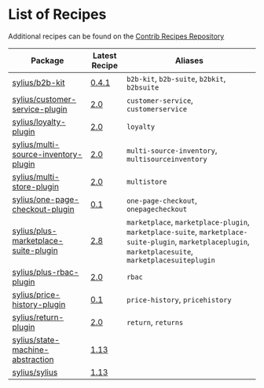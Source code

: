 # List of Recipes

Additional recipes can be found on the [Contrib Recipes Repository](https://github.com/symfony/recipes-contrib/blob/flex/main/RECIPES.md)

| Package | Latest Recipe | Aliases |
| --- | --- | --- |
| [sylius/b2b-kit](https://packagist.org/packages/sylius/b2b-kit) | [0.4.1](sylius/b2b-kit/0.4.1) | `b2b-kit`, `b2b-suite`, `b2bkit`, `b2bsuite` |
| [sylius/customer-service-plugin](https://packagist.org/packages/sylius/customer-service-plugin) | [2.0](sylius/customer-service-plugin/2.0) | `customer-service`, `customerservice` |
| [sylius/loyalty-plugin](https://packagist.org/packages/sylius/loyalty-plugin) | [2.0](sylius/loyalty-plugin/2.0) | `loyalty` |
| [sylius/multi-source-inventory-plugin](https://packagist.org/packages/sylius/multi-source-inventory-plugin) | [2.0](sylius/multi-source-inventory-plugin/2.0) | `multi-source-inventory`, `multisourceinventory` |
| [sylius/multi-store-plugin](https://packagist.org/packages/sylius/multi-store-plugin) | [2.0](sylius/multi-store-plugin/2.0) | `multistore` |
| [sylius/one-page-checkout-plugin](https://packagist.org/packages/sylius/one-page-checkout-plugin) | [0.1](sylius/one-page-checkout-plugin/0.1) | `one-page-checkout`, `onepagecheckout` |
| [sylius/plus-marketplace-suite-plugin](https://packagist.org/packages/sylius/plus-marketplace-suite-plugin) | [2.8](sylius/plus-marketplace-suite-plugin/2.8) | `marketplace`, `marketplace-plugin`, `marketplace-suite`, `marketplace-suite-plugin`, `marketplaceplugin`, `marketplacesuite`, `marketplacesuiteplugin` |
| [sylius/plus-rbac-plugin](https://packagist.org/packages/sylius/plus-rbac-plugin) | [2.0](sylius/plus-rbac-plugin/2.0) | `rbac` |
| [sylius/price-history-plugin](https://packagist.org/packages/sylius/price-history-plugin) | [0.1](sylius/price-history-plugin/0.1) | `price-history`, `pricehistory` |
| [sylius/return-plugin](https://packagist.org/packages/sylius/return-plugin) | [2.0](sylius/return-plugin/2.0) | `return`, `returns` |
| [sylius/state-machine-abstraction](https://packagist.org/packages/sylius/state-machine-abstraction) | [1.13](sylius/state-machine-abstraction/1.13) |  |
| [sylius/sylius](https://packagist.org/packages/sylius/sylius) | [1.13](sylius/sylius/1.13) |  |